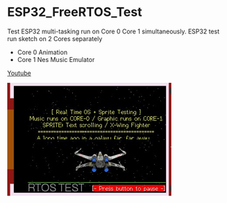 # ESP32_FreeRTOS_Test
Test ESP32 multi-tasking run on Core 0 Core 1 simultaneously.
ESP32 test run sketch on 2 Cores separately
- Core 0 Animation
- Core 1 Nes Music Emulator
  
[Youtube](https://youtube.com/shorts/Et4VN0_Gafw?feature=share)

![Image](rtos.jpg)
